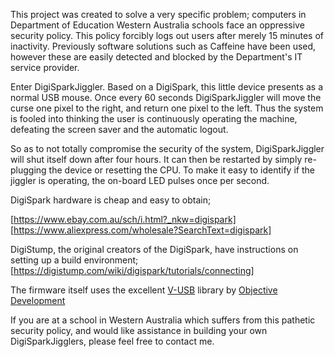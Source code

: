 This project was created to solve a very specific problem; computers in Department of Education Western Australia schools face an oppressive security policy. This policy forcibly logs out users after merely 15 minutes of inactivity. Previously software solutions such as Caffeine have been used, however these are easily detected and blocked by the Department's IT service provider.

Enter DigiSparkJiggler. Based on a DigiSpark, this little device presents as a normal USB mouse. Once every 60 seconds DigiSparkJiggler will move the curse one pixel to the right, and return one pixel to the left. Thus the system is fooled into thinking the user is continuously operating the machine, defeating the screen saver and the automatic logout. 

So as to not totally compromise the security of the system, DigiSparkJiggler will shut itself down after four hours. It can then be restarted by simply re-plugging the device or resetting the CPU. To make it easy to identify if the jiggler is operating, the on-board LED pulses once per second.

DigiSpark hardware is cheap and easy to obtain;

[https://www.ebay.com.au/sch/i.html?_nkw=digispark]
[https://www.aliexpress.com/wholesale?SearchText=digispark]

DigiStump, the original creators of the DigiSpark, have instructions on setting up a build environment; [https://digistump.com/wiki/digispark/tutorials/connecting]

The firmware itself uses the excellent [V-USB](https://github.com/obdev/v-usb) library by [Objective Development](http://www.obdev.at/)

If you are at a school in Western Australia which suffers from this pathetic security policy, and would like assistance in building your own DigiSparkJigglers, please feel free to contact me.
